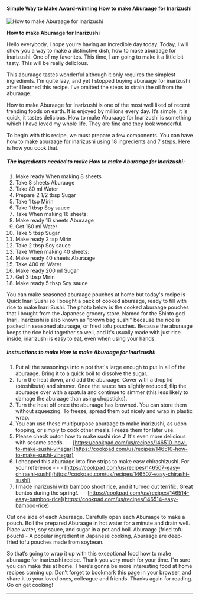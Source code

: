            

#### Simple Way to Make Award-winning How to make Aburaage for Inarizushi

![How to make Aburaage for Inarizushi](https://img-global.cpcdn.com/recipes/5377938124963840/751x532cq70/how-to-make-aburaage-for-inarizushi-recipe-main-photo.jpg)

**How to make Aburaage for Inarizushi**

Hello everybody, I hope you’re having an incredible day today. Today, I will show you a way to make a distinctive dish, how to make aburaage for inarizushi. One of my favorites. This time, I am going to make it a little bit tasty. This will be really delicious.

This aburaage tastes wonderful although it only requires the simplest ingredients. I'm quite lazy, and yet I stopped buying aburaage for inarizushi after I learned this recipe. I've omitted the steps to strain the oil from the aburaage.

How to make Aburaage for Inarizushi is one of the most well liked of recent trending foods on earth. It is enjoyed by millions every day. It’s simple, it is quick, it tastes delicious. How to make Aburaage for Inarizushi is something which I have loved my whole life. They are fine and they look wonderful.

To begin with this recipe, we must prepare a few components. You can have how to make aburaage for inarizushi using 18 ingredients and 7 steps. Here is how you cook that.

##### The ingredients needed to make How to make Aburaage for Inarizushi:

1.  Make ready When making 8 sheets
2.  Take 8 sheets Aburaage
3.  Take 80 ml Water
4.  Prepare 2 1/2 tbsp Sugar
5.  Take 1 tsp Mirin
6.  Take 1 tbsp Soy sauce
7.  Take When making 16 sheets:
8.  Make ready 16 sheets Aburaage
9.  Get 160 ml Water
10.  Take 5 tbsp Sugar
11.  Make ready 2 tsp Mirin
12.  Take 2 tbsp Soy sauce
13.  Take When making 40 sheets:
14.  Make ready 40 sheets Aburaage
15.  Take 400 ml Water
16.  Make ready 200 ml Sugar
17.  Get 3 tbsp Mirin
18.  Make ready 5 tbsp Soy sauce

You can make seasoned aburaage pouches at home but today's recipe is Quick Inari Sushi so I bought a pack of cooked aburaage, ready to fill with rice to make Inari Sushi. The photo below is the cooked aburaage pouches that I bought from the Japanese grocery store. Named for the Shinto god Inari, Inarizushi is also known as "brown bag sushi" because the rice is packed in seasoned aburaage, or fried tofu pouches. Because the aburaage keeps the rice held together so well, and it's usually made with just rice inside, inarizushi is easy to eat, even when using your hands.

##### Instructions to make How to make Aburaage for Inarizushi:

1.  Put all the seasonings into a pot that's large enough to put in all of the aburaage. Bring it to a quick boil to dissolve the sugar.
2.  Turn the heat down, and add the aburaage. Cover with a drop lid (otoshibuta) and simmer. Once the sauce has slightly reduced, flip the aburaage over with a spatula and continue to simmer (this less likely to damage the aburaage than using chopsticks).
3.  Turn the heat off once the aburaage has browned. You can store them without squeezing. To freeze, spread them out nicely and wrap in plastic wrap.
4.  You can use these multipurpose aburaage to make inarizushi, as udon topping, or simply to cook other meals. Freeze them for later use.
5.  Please check outon how to make sushi rice ♪ It's even more delicious with sesame seeds. - - [https://cookpad.com/us/recipes/146510-how-to-make-sushi-vinegar](https://cookpad.com/us/recipes/146510-how-to-make-sushi-vinegar)
6.  I chopped this aburaage into fine strips to make easy chirashizushi. For your reference - - - [https://cookpad.com/us/recipes/146507-easy-chirashi-sushi](https://cookpad.com/us/recipes/146507-easy-chirashi-sushi)
7.  I made inarizushi with bamboo shoot rice, and it turned out terrific. Great bentos during the spring!. - - [https://cookpad.com/us/recipes/146514-easy-bamboo-rice](https://cookpad.com/us/recipes/146514-easy-bamboo-rice)

Cut one side of each Aburaage. Carefully open each Aburaage to make a pouch. Boil the prepared Aburaage in hot water for a minute and drain well. Place water, soy sauce, and sugar in a pot and boil. Aburaage (fried tofu pouch) - A popular ingredient in Japanese cooking, Aburaage are deep-fried tofu pouches made from soybean.

So that’s going to wrap it up with this exceptional food how to make aburaage for inarizushi recipe. Thank you very much for your time. I’m sure you can make this at home. There’s gonna be more interesting food at home recipes coming up. Don’t forget to bookmark this page in your browser, and share it to your loved ones, colleague and friends. Thanks again for reading. Go on get cooking!

* * *
